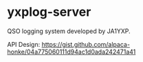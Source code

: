 # yxplog-server
QSO logging system developed by JA1YXP.

API Design: https://gist.github.com/alpaca-honke/04a775060111d94ac1d0ada242471a41

